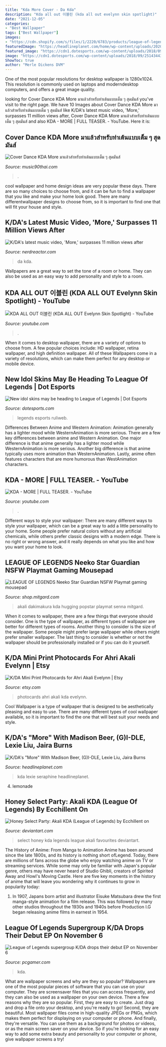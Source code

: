 ```yaml
---
title: "Kda More Cover - Da Kda"
description: "Kda all out 이블린 (kda all out evelynn skin spotlight)"
date: "2021-12-05"
categories:
- "Best Wallpaper"
tags: ["Best Wallpaper"]
images:
- "https://cdn.shopify.com/s/files/1/2220/6783/products/league-of-legends-akali-kda-body-pillow-popstar-nsfw-v1-dakimakura-hugging-case-videogame-50cmx150cm-peach-skin-2-sides-printed_860_600x@2x.progressive.jpg?v=1602541650"
featuredImage: "https://headlineplanet.com/home/wp-content/uploads/2020/11/KDA-More.jpg"
featured_image: "https://cdn1.dotesports.com/wp-content/uploads/2018/09/25143443/iddd-770x447.png"
image: "https://cdn1.dotesports.com/wp-content/uploads/2018/09/25143443/iddd-770x447.png"
ShowToc: true
author: "Merle Dickens DVM"
---
```



One of the most popular resolutions for desktop wallpaper is 1280x1024. This resolution is commonly used on laptops and moderndesktop computers, and offers a great image quality.

	

		
looking for Cover Dance KDA More มาแล้วสำหรับท่าเต้นแบบเต็ม ๆ สุดมันส์ you've visit to the right page. We have 10 Images about Cover Dance KDA More มาแล้วสำหรับท่าเต้นแบบเต็ม ๆ สุดมันส์ like K/DA&#039;s latest music video, &#039;More,&#039; surpasses 11 million views after, Cover Dance KDA More มาแล้วสำหรับท่าเต้นแบบเต็ม ๆ สุดมันส์ and also KDA - MORE | FULL TEASER. - YouTube. Here it is:
		
    
## Cover Dance KDA More มาแล้วสำหรับท่าเต้นแบบเต็ม ๆ สุดมันส์

<img loading=lazy src="https://music90thai.com/wp-content/uploads/2021/01/maxresdefault-8.jpg" onerror="this.onerror=null;this.src='https://tse2.mm.bing.net/th?id=OIP.nBrsjp-iKmEqXAtCeIwlfgHaEK&amp;pid=15.1';" alt="Cover Dance KDA More มาแล้วสำหรับท่าเต้นแบบเต็ม ๆ สุดมันส์">

_Source: music90thai.com_

>. 

	

cool wallpaper and home design ideas are very popular these days. There are so many choices to choose from, and it can be fun to find a wallpaper that you like and make your home look good. There are many differentwallpaper designs to choose from, so it is important to find one that will fit your house and style.

    
## K/DA&#039;s Latest Music Video, &#039;More,&#039; Surpasses 11 Million Views After

<img loading=lazy src="http://nerdreactor.com/wp-content/uploads/2020/10/KDA-More-Image.jpg" onerror="this.onerror=null;this.src='https://tse1.mm.bing.net/th?id=OIP.6VfZuqrcPkw8qW9OJtC-UQHaHa&amp;pid=15.1';" alt="K/DA&#039;s latest music video, &#039;More,&#039; surpasses 11 million views after">

_Source: nerdreactor.com_

>da kda. 

	

Wallpapers are a great way to set the tone of a room or home. They can also be used as an easy way to add personality and style to a room.

    
## KDA ALL OUT 이블린 (KDA ALL OUT Evelynn Skin Spotlight) - YouTube

<img loading=lazy src="https://i.ytimg.com/vi/mvOgfHe-eTc/maxresdefault.jpg" onerror="this.onerror=null;this.src='https://tse4.mm.bing.net/th?id=OIP.0HMf-mLjaC6NzshYTwPI2wHaEK&amp;pid=15.1';" alt="KDA ALL OUT 이블린 (KDA ALL OUT Evelynn Skin Spotlight) - YouTube">

_Source: youtube.com_

>. 

	

When it comes to desktop wallpaper, there are a variety of options to choose from. A few popular choices include: HD wallpaper, retina wallpaper, and high definition wallpaper. All of these Wallpapers come in a variety of resolutions, which can make them perfect for any desktop or mobile device. 

    
## New Idol Skins May Be Heading To League Of Legends | Dot Esports

<img loading=lazy src="https://cdn1.dotesports.com/wp-content/uploads/2018/09/25143443/iddd-770x447.png" onerror="this.onerror=null;this.src='https://tse4.mm.bing.net/th?id=OIP.0eTA44WVYWeNyXPCGoqf5wHaET&amp;pid=15.1';" alt="New idol skins may be heading to League of Legends | Dot Esports">

_Source: dotesports.com_

>legends esports ruliweb. 

	

Differences Between Anime and Western Animation: Animation generally has a lighter mood while WesternAnimation is more serious.
There are a few key differences between anime and Western Animation. One major difference is that anime generally has a lighter mood while WesternAnimation is more serious. Another big difference is that anime typically uses more animation than WesternAnimation. Lastly, anime often features characters that are more humorous than WestAnimation characters.

    
## KDA - MORE | FULL TEASER. - YouTube

<img loading=lazy src="https://i.ytimg.com/vi/SFujnt08L0E/maxresdefault.jpg" onerror="this.onerror=null;this.src='https://tse4.mm.bing.net/th?id=OIP.44mafjfq1yrymd6FZNfqjwHaEK&amp;pid=15.1';" alt="KDA - MORE | FULL TEASER. - YouTube">

_Source: youtube.com_

>. 

	

Different ways to style your wallpaper:
There are many different ways to style your wallpaper, which can be a great way to add a little personality to your home. Some people prefer natural colors without any artificial chemicals, while others prefer classic designs with a modern edge. There is no right or wrong answer, and it really depends on what you like and how you want your home to look.

    
## LEAGUE OF LEGENDS Neeko Star Guardian NSFW Playmat Gaming Mousepad

<img loading=lazy src="https://cdn.shopify.com/s/files/1/2220/6783/products/league-of-legends-akali-kda-body-pillow-popstar-nsfw-v1-dakimakura-hugging-case-videogame-50cmx150cm-peach-skin-2-sides-printed_860_600x@2x.progressive.jpg?v=1602541650" onerror="this.onerror=null;this.src='https://tse3.mm.bing.net/th?id=OIP.BEyOHW5BaRxl6FRISg-lbgHaJ_&amp;pid=15.1';" alt="LEAGUE OF LEGENDS Neeko Star Guardian NSFW Playmat gaming mousepad">

_Source: shop.mitgard.com_

>akali dakimakura kda hugging popstar playmat senna mitgard. 

	

When it comes to wallpaper, there are a few things that everyone should consider. One is the type of wallpaper, as different types of wallpaper are better for different types of rooms. Another thing to consider is the size of the wallpaper. Some people might prefer large wallpaper while others might prefer smaller wallpaper. The last thing to consider is whether or not the wallpaper should be professionally installed or if you can do it yourself.

    
## K/DA Mini Print Photocards For Ahri Akali Evelynn | Etsy

<img loading=lazy src="https://i.etsystatic.com/13359153/r/il/17db63/3157616075/il_1140xN.3157616075_g4ox.jpg" onerror="this.onerror=null;this.src='https://tse1.mm.bing.net/th?id=OIP.0k_Az098cL6w0K0xYaifWQHaFj&amp;pid=15.1';" alt="K/DA Mini Print Photocards for Ahri Akali Evelynn | Etsy">

_Source: etsy.com_

>photocards ahri akali kda evelynn. 

	

Cool Wallpaper is a type of wallpaper that is designed to be aesthetically pleasing and easy to use. There are many different types of cool wallpaper available, so it is important to find the one that will best suit your needs and style.

    
## K/DA&#039;s &quot;More&quot; With Madison Beer, (G)I-DLE, Lexie Liu, Jaira Burns

<img loading=lazy src="https://headlineplanet.com/home/wp-content/uploads/2020/11/KDA-More.jpg" onerror="this.onerror=null;this.src='https://tse3.mm.bing.net/th?id=OIP.FXRU_bk9PeY6fsUpal4AAgHaDk&amp;pid=15.1';" alt="K/DA&#039;s &quot;More&quot; With Madison Beer, (G)I-DLE, Lexie Liu, Jaira Burns">

_Source: headlineplanet.com_

>kda lexie seraphine headlineplanet. 

	

4. lemonade 

    
## Honey Select Party: Akali KDA (League Of Legends) By Ecchillent On

<img loading=lazy src="https://images-wixmp-ed30a86b8c4ca887773594c2.wixmp.com/i/9d775545-80d3-478b-a1be-c3e3cc7e8015/dd58ezr-8f9f87fa-c63a-4590-a3a7-900c186eec93.jpg/v1/fill/w_1192,h_670,q_70,strp/honey_select_party__akali_kda__league_of_legends__by_ecchillent_dd58ezr-pre.jpg" onerror="this.onerror=null;this.src='https://tse1.mm.bing.net/th?id=OIP.3sCf_XHua2xOEXJt55p9mQHaEK&amp;pid=15.1';" alt="Honey Select Party: Akali KDA (League of Legends) by Ecchillent on">

_Source: deviantart.com_

>select honey kda legends league akali favourites deviantart. 

	

The History of Anime: From Manga to Animation
Anime has been around since the late 1800s, and its history is nothing short ofLegend. Today, there are millions of fans across the globe who enjoy watching anime on TV or streaming services. While some may only be familiar with Japan's popular genre, others may have never heard of Studio Ghibli, creators of Spirited Away and Howl's Moving Castle. Here are five key moments in the history of anime that will leave you wondering why it continues to grow in popularity today:
1) In 1907, Japans born artist and illustrator Eisuke Matsubara drew the first manga-style animation for a film release. This was followed by many other studios throughout the 1930s and 1940s before Production I.G began releasing anime films in earnest in 1954.

    
## League Of Legends Supergroup K/DA Drops Their Debut EP On November 6

<img loading=lazy src="https://cdn.mos.cms.futurecdn.net/qS7oSiNxsucbyCVo3vRLkZ-1200-80.jpg" onerror="this.onerror=null;this.src='https://tse4.mm.bing.net/th?id=OIP.0nPAPPo4dny2VKQxx_eblQHaEK&amp;pid=15.1';" alt="League of Legends supergroup K/DA drops their debut EP on November 6">

_Source: pcgamer.com_

>kda. 

	

What are wallpaper screens and why are they so popular?
Wallpapers are one of the most popular pieces of software that you can use on your computer. They are screensaver files that you can access frequently, and they can also be used as a wallpaper on your own device. There a few reasons why they are so popular. First, they are easy to create. Just drag and drop a file onto your desktop, and you're ready to go! Second, they are beautiful. Most wallpaper files come in high-quality JPEGs or PNGs, which makes them perfect for displaying on your computer or phone. And finally, they're versatile. You can use them as a background for photos or videos, or as the main screen saver on your device. So if you're looking for an easy way to add some extra beauty and personality to your computer or phone, give wallpaper screens a try!

